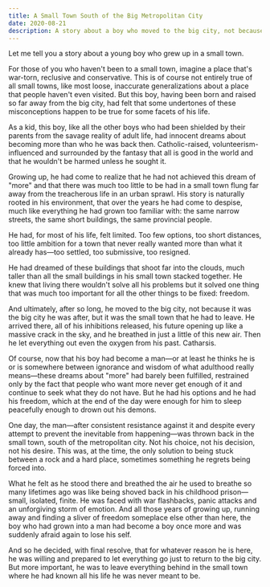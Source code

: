 ```yaml
---
title: A Small Town South of the Big Metropolitan City
date: 2020-08-21
description: A story about a boy who moved to the big city, not because it was the big city he was after, but it was the small town that he had to leave.
---
```


Let me tell you a story about a young boy who grew up in a small town.

For those of you who haven't been to a small town, imagine a place that's war-torn, reclusive and conservative. This is of course not entirely true of all small towns, like most loose, inaccurate generalizations about a place that people haven't even visited. But this boy, having been born and raised so far away from the big city, had felt that some undertones of these misconceptions happen to be true for some facets of his life.

<!--excerpt-->

As a kid, this boy, like all the other boys who had been shielded by their parents from the savage reality of adult life, had innocent dreams about becoming more than who he was back then. Catholic-raised, volunteerism-influenced and surrounded by the fantasy that all is good in the world and that he wouldn't be harmed unless he sought it.

Growing up, he had come to realize that he had not achieved this dream of "more" and that there was much too little to be had in a small town flung far away from the treacherous life in an urban sprawl. His story is naturally rooted in his environment, that over the years he had come to despise, much like everything he had grown too familiar with: the same narrow streets, the same short buildings, the same provincial people.

He had, for most of his life, felt limited. Too few options, too short distances, too little ambition for a town that never really wanted more than what it already has—too settled, too submissive, too resigned.

He had dreamed of these buildings that shoot far into the clouds, much taller than all the small buildings in his small town stacked together. He knew that living there wouldn't solve all his problems but it solved one thing that was much too important for all the other things to be fixed: freedom.

And ultimately, after so long, he moved to the big city, not because it was the big city he was after, but it was the small town that he had to leave. He arrived there, all of his inhibitions released, his future opening up like a massive crack in the sky, and he breathed in just a little of this new air. Then he let everything out even the oxygen from his past. Catharsis.

Of course, now that his boy had become a man—or at least he thinks he is or is somewhere between ignorance and wisdom of what adulthood really means—these dreams about "more" had barely been fulfilled, restrained only by the fact that people who want more never get enough of it and continue to seek what they do not have. But he had his options and he had his freedom, which at the end of the day were enough for him to sleep peacefully enough to drown out his demons.

One day, the man—after consistent resistance against it and despite every attempt to prevent the inevitable from happening—was thrown back in the small town, south of the metropolitan city. Not his choice, not his decision, not his desire. This was, at the time, the only solution to being stuck between a rock and a hard place, sometimes something he regrets being forced into.

What he felt as he stood there and breathed the air he used to breathe so many lifetimes ago was like being shoved back in his childhood prison—small, isolated, finite. He was faced with war flashbacks, panic attacks and an unforgiving storm of emotion. And all those years of growing up, running away and finding a sliver of freedom someplace else other than here, the boy who had grown into a man had become a boy once more and was suddenly afraid again to lose his self.

And so he decided, with final resolve, that for whatever reason he is here, he was willing and prepared to let everything go just to return to the big city. But more important, he was to leave everything behind in the small town where he had known all his life he was never meant to be.
